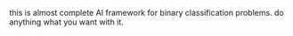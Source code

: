 this is almost complete AI framework for binary classification problems. 
do anything what you want with it.  
